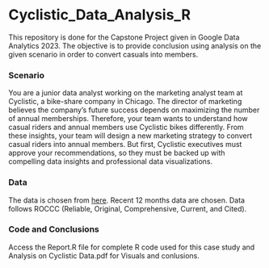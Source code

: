 # Cyclistic_Data_Analysis_R

This repository is done for the Capstone Project given in Google Data Analytics 2023. The objective is to provide conclusion using analysis on the given scenario in order to convert casuals into members.

### Scenario

You are a junior data analyst working on the marketing analyst team at Cyclistic, a bike-share company in Chicago. The director of marketing believes the company’s future success depends on maximizing the number of annual memberships. Therefore, your team wants to understand how casual riders and annual members use Cyclistic bikes differently. From these insights, your team will design a new marketing strategy to convert casual riders into annual members. But first, Cyclistic executives must approve your recommendations, so they must be backed up with compelling data insights and professional data visualizations.

### Data

The data is chosen from [here](https://divvy-tripdata.s3.amazonaws.com/index.html). Recent 12 months data are chosen. Data follows ROCCC (Reliable, Original, Comprehensive, Current, and Cited).

### Code and Conclusions

Access the Report.R file for complete R code used for this case study and Analysis on Cyclistic Data.pdf for Visuals and conlusions.
